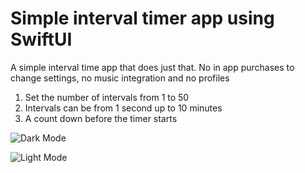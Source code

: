 # Simple interval timer app using SwiftUI

A simple interval time app that does just that.  No in app purchases to change settings, no music integration and no profiles

1. Set the number of intervals from 1 to 50
2. Intervals can be from 1 second up to 10 minutes
3. A count down before the timer starts

![Dark Mode](Doc/darkmode.jpg)

![Light Mode](Doc/lightmode.jpg)


